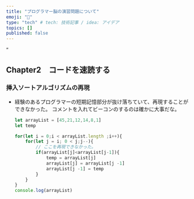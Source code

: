 ```yaml
---
title: "プログラマー脳の演習問題について"
emoji: "👋"
type: "tech" # tech: 技術記事 / idea: アイデア
topics: []
published: false
---
```






”

## Chapter2　コードを速読する

### 挿入ソートアルゴリズムの再現

* 経験のあるプログラマーの短期記憶部分が抜け落ちていて、再現することができなかった。
  コメントを入れてビーコンのするのは確かに大事だな。

  ```ts
  let arrayList = [45,21,12,14,8,1]
  let temp
  
  for(let i = 0;i < arrayList.length ;i++){
      for(let j = i; 0 < j;j--){
          // ここを再現できなかった。
          if(arrayList[j]<arrayList[j-1]){
              temp = arrayList[j]
              arrayList[j] = arrayList[j -1]
              arrayList[j -1] = temp
          }
      }
  }
  console.log(arrayList)
  ```

  

